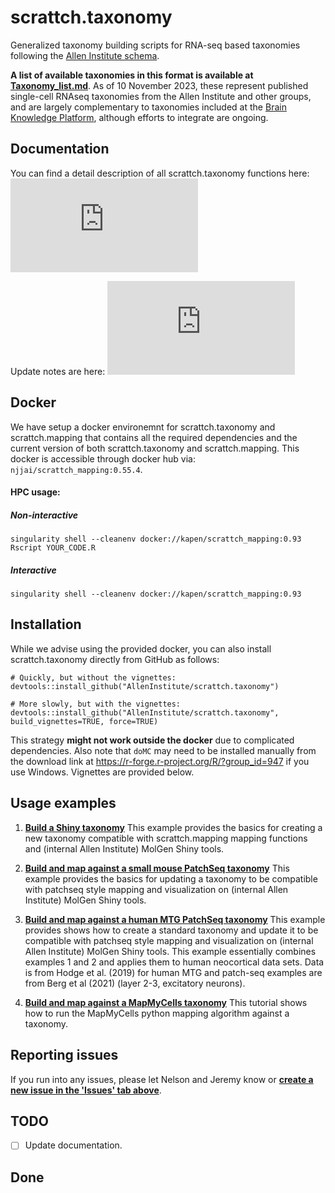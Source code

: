 # scrattch.taxonomy

Generalized taxonomy building scripts for RNA-seq based taxonomies following the [Allen Institute schema](https://github.com/AllenInstitute/scrattch.taxonomy/tree/main/schema).

**A list of available taxonomies in this format is available at [Taxonomy_list.md](https://github.com/AllenInstitute/scrattch.taxonomy/blob/main/Taxonomy_list.md)**. As of 10 November 2023, these represent published single-cell RNAseq taxonomies from the Allen Institute and other groups, and are largely complementary to taxonomies included at the [Brain Knowledge Platform](https://portal.brain-map.org/atlases-and-data/bkp), although efforts to integrate are ongoing.

## Documentation

You can find a detail description of all scrattch.taxonomy functions here: ![Documentation](https://github.com/AllenInstitute/scrattch.taxonomy/blob/main/scrattch.taxonomy_0.1.pdf)

Update notes are here: ![Versions](https://github.com/AllenInstitute/scrattch.taxonomy/blob/main/VERSIONS.md)

## Docker

We have setup a docker environemnt for scrattch.taxonomy and scrattch.mapping that contains all the required dependencies and the current version of both scrattch.taxonomy and scrattch.mapping. This docker is accessible through docker hub via: `njjai/scrattch_mapping:0.55.4`.

#### HPC usage:

##### Non-interactive
`singularity shell --cleanenv docker://kapen/scrattch_mapping:0.93 Rscript YOUR_CODE.R`

##### Interactive
`singularity shell --cleanenv docker://kapen/scrattch_mapping:0.93`


## Installation

While we advise using the provided docker, you can also install scrattch.taxonomy directly from GitHub as follows:

```
# Quickly, but without the vignettes:
devtools::install_github("AllenInstitute/scrattch.taxonomy")

# More slowly, but with the vignettes:
devtools::install_github("AllenInstitute/scrattch.taxonomy", build_vignettes=TRUE, force=TRUE)
```

This strategy **might not work outside the docker** due to complicated dependencies. Also note that `doMC` may need to be installed manually from the download link at https://r-forge.r-project.org/R/?group_id=947 if you use Windows. Vignettes are provided below.

## Usage examples

1. [**Build a Shiny taxonomy**](https://github.com/AllenInstitute/scrattch.taxonomy/blob/main/examples/build_taxonomy.md) This example provides the basics for creating a new taxonomy compatible with scrattch.mapping mapping functions and (internal Allen Institute) MolGen Shiny tools.

2. [**Build and map against a small mouse PatchSeq taxonomy**](https://github.com/AllenInstitute/scrattch.taxonomy/blob/main/examples/build_patchseq_taxonomy.md) This example provides the basics for updating a taxonomy to be compatible with patchseq style mapping and visualization on (internal Allen Institute) MolGen Shiny tools.

3. [**Build and map against a human MTG PatchSeq taxonomy**](https://github.com/AllenInstitute/scrattch.taxonomy/blob/main/examples/build_MTG_patchseq_taxonomy.md) This example provides shows how to create a standard taxonomy and update it to be compatible with patchseq style mapping and visualization on (internal Allen Institute) MolGen Shiny tools. This example essentially combines examples 1 and 2 and applies them to human neocortical data sets.  Data is from Hodge et al. (2019) for human MTG and patch-seq examples are from Berg et al (2021) (layer 2-3, excitatory neurons). 

4. [**Build and map against a MapMyCells taxonomy**](https://github.com/AllenInstitute/scrattch.taxonomy/blob/main/examples/build_taxonomy_MapMyCells.md) This tutorial shows how to run the MapMyCells python mapping algorithm against a taxonomy.
   
## Reporting issues

If you run into any issues, please let Nelson and Jeremy know or [**create a new issue in the 'Issues' tab above**](https://github.com/AllenInstitute/scrattch-taxonomy/issues).

## TODO

- [ ] Update documentation.

## Done
